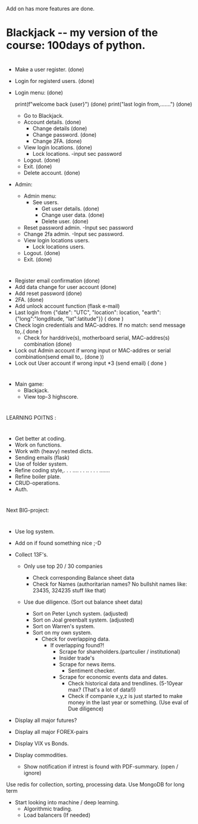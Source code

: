 Add on has more features are done.

#

# Blackjack -- my version of the course: 100days of python.

#

- Make a user register. (done)
- Login for registerd users. (done)
- Login menu: (done)

  print(f"welcome back {user}") (done)
  print("last login from,.......") (done)

  - Go to Blackjack.
  - Account details. (done)
    - Change details (done)
    - Change password. (done)
    - Change 2FA. (done)
  - View login locations. (done)
    - Lock locations.
      -input sec password
  - Logout. (done)
  - Exit. (done)
  - Delete account. (done)

- Admin:

  - Admin menu:
    - See users.
      - Get user details. (done)
      - Change user data. (done)
      - Delete user. (done)
  - Reset password admin.
    -Input sec password
  - Change 2fa admin.
    -Input sec password.
  - View login locations users.
    - Lock locations users.
  - Logout. (done)
  - Exit. (done)

#

- Register email confirmation (done)
- Add data change for user account (done)
- Add reset password (done)
- 2FA. (done)
- Add unlock account function (flask e-mail)
- Last login from {"date": "UTC", "location": location, "earth":{"long":"longditude, "lat":latitude"}} ( done )
- Check login credentials and MAC-addres. If no match: send message to,.( done )
  - Check for harddrive(s), motherboard serial, MAC-addres(s) combination (done)
- Lock out Admin account if wrong input or MAC-addres or serial combination(send email to,. (done ))
- Lock out User account if wrong input \*3 (send email) ( done )

#

- Main game:
  - Blackjack.
  - View top-3 highscore.

#

LEARNING POITNS :

#

- Get better at coding.
- Work on functions.
- Work with (heavy) nested dicts.
- Sending emails (flask)
- Use of folder system.
- Refine coding style,. . . .... . . .. . . . .......
- Refine boiler plate.
- CRUD-operations.
- Auth.

#

Next BIG-project:

#

- Use log system.

- Add on if found something nice ;-D

- Collect 13F's.

  - Only use top 20 / 30 companies

    - Check corresponding Balance sheet data
    - Check for Names (authoritarian names? No bullshit names like: 23435, 324235 stuff like that)

  - Use due diligence. (Sort out balance sheet data)
    - Sort on Peter Lynch system. (adjusted)
    - Sort on Joal greenbalt system. (adjusted)
    - Sort on Warren's system.
    - Sort on my own system.
      - Check for overlapping data.
        - If overlapping found?!
          - Scrape for shareholders.(partculier / institutional)
          - Insider trade's
          - Scrape for news items.
            - Sentiment checker.
          - Scrape for economic events data and dates.
            - Check historical data and trendlines. (5-10year max? (That's a lot of data!))
            - Check if companie x,y,z is just started to make money in the last year or something. (Use eval of Due diligence)

- Display all major futures?
- Display all major FOREX-pairs
- Display VIX vs Bonds.
- Display commodities.

  - Show notification if intrest is found with PDF-summary. (open / ignore)

Use redis for collection, sorting, processing data.
Use MongoDB for long term

- Start looking into machine / deep learning.
  - Algorithmic trading.
  - Load balancers (If needed)
